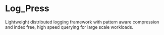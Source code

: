 # Log_Press
Lightweight distributed logging framework with pattern aware compression and index free, high speed querying for large scale workloads.
